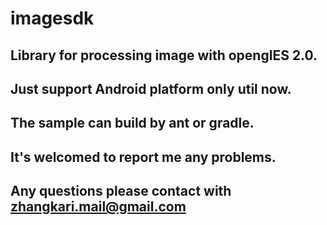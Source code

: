 # imagesdk
##
## Library for processing image with openglES 2.0.
##
## Just support Android platform only util now.
## The sample can build by ant or gradle.
## It's welcomed to report me any problems.
## Any questions please contact with zhangkari.mail@gmail.com 
